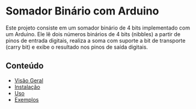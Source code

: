 # Somador Binário com Arduino

Este projeto consiste em um somador binário de 4 bits implementado com um Arduino. Ele lê dois números binários de 4 bits (nibbles) a partir de pinos de entrada digitais, realiza a soma com suporte a bit de transporte (carry bit) e exibe o resultado nos pinos de saída digitais.

## Conteúdo
- [Visão Geral](overview.md)
- [Instalação](installation.md)
- [Uso](usage.md)
- [Exemplos](examples/)
